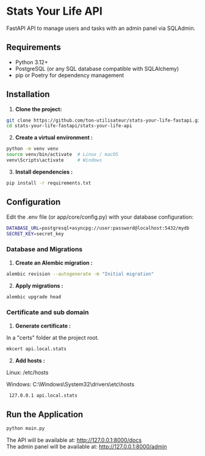 # Stats Your Life API

FastAPI API to manage users and tasks with an admin panel via SQLAdmin.

## Requirements

- Python 3.12+
- PostgreSQL (or any SQL database compatible with SQLAlchemy)
- pip or Poetry for dependency management

## Installation

1. **Clone the project:**

```bash
git clone https://github.com/ton-utilisateur/stats-your-life-fastapi.git
cd stats-your-life-fastapi/stats-your-life-api
```

2. **Create a virtual environment :**
```bash
python -m venv venv
source venv/bin/activate  # Linux / macOS
venv\Scripts\activate     # Windows
```

3. **Install dependencies :**
```bash
pip install -r requirements.txt
```


##  Configuration

Edit the .env file (or app/core/config.py) with your database configuration:

```bash
DATABASE_URL=postgresql+asyncpg://user:password@localhost:5432/mydb
SECRET_KEY=secret_key
```

### Database and Migrations
1. **Create an Alembic migration :**
```bash
alembic revision --autogenerate -m "Initial migration"
```

2. **Apply migrations :**
```bash
alembic upgrade head
```

### Certificate and sub domain
1. **Generate certificate :**

In a "certs" folder at the project root.
```bash
mkcert api.local.stats
```
2. **Add hosts :**

Linux: /etc/hosts

Windows: C:\Windows\System32\drivers\etc\hosts
```bash
 127.0.0.1 api.local.stats
```
## Run the Application
```bash
python main.py
```

The API will be available at: http://127.0.0.1:8000/docs
<br>The admin panel will be available at: http://127.0.0.1:8000/admin